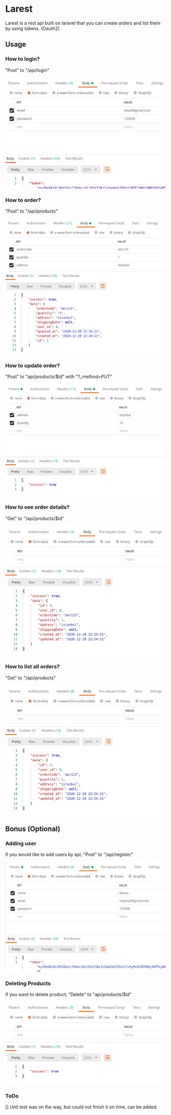 # Larest
Larest is a rest api built on laravel that you can create orders and list them by using tokens. (Oauth2)

## Usage
### How to login?
"Post" to "/api/login"

![Alt text](https://github.com/benancetin/laravel-larest/blob/master/info/ss-login.png?raw=true "Login example")

### How to order?
"Post" to "/api/products"

![Alt text](https://github.com/benancetin/laravel-larest/blob/master/info/ss-makeorder.png?raw=true "Order example")

### How to update order?
"Post" to "api/products/$id" with "?_method=PUT"

![Alt text](https://github.com/benancetin/laravel-larest/blob/master/info/ss-updateorder.png?raw=true "Order example")

### How to see order details?
"Get" to "/api/products/$id"

![Alt text](https://github.com/benancetin/laravel-larest/blob/master/info/ss-showorder.png?raw=true "Order example")

### How to list all orders?
"Get" to "/api/products"

![Alt text](https://github.com/benancetin/laravel-larest/blob/master/info/ss-listorder.png?raw=true "Order example")


## Bonus (Optional)
### Adding user
If you would like to add users by api;
"Post" to "/api/register"

![Alt text](https://github.com/benancetin/laravel-larest/blob/master/info/ss-adduser.png?raw=true "Order example")

### Deleting Products
If you want to delete product;
"Delete" to "api/products/$id"

![Alt text](https://github.com/benancetin/laravel-larest/blob/master/info/ss-delete.png?raw=true "Order example")

### ToDo
[] Unit test was on the way, but could not finish it on time, can be added.
